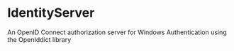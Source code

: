 # IdentityServer
 An OpenID Connect authorization server for Windows Authentication using the OpenIddict library
